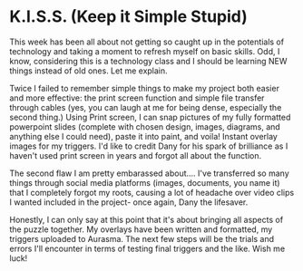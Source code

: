 # K.I.S.S. (Keep it Simple Stupid)

This week has been all about not getting so caught up in the potentials of technology and taking a moment to refresh myself on basic skills. Odd, I know, considering this is a technology class and I should be learning NEW things instead of old ones. Let me explain.

Twice I failed to remember simple things to make my project both easier and more effective: the print screen function and simple file transfer through cables (yes, you can laugh at me for being dense, especially the second thing.) Using Print screen, I can snap pictures of my fully formatted powerpoint slides (complete with chosen design, images, diagrams, and anything else I could need), paste it into paint, and voila! Instant overlay images for my triggers. I'd like to credit Dany for his spark of brilliance as I haven't used print screen in years and forgot all about the function.

The second flaw I am pretty embarassed about.... I've transferred so many things through social media platforms (images, documents, you name it) that I completely forgot my roots, causing a lot of headache over video clips I wanted included in the project- once again, Dany the lifesaver. 

Honestly, I can only say at this point that it's about bringing all aspects of the puzzle together. My overlays have been written and formatted, my triggers uploaded to Aurasma. The next few steps will be the trials and errors I'll encounter in terms of testing final triggers and the like. Wish me luck!
